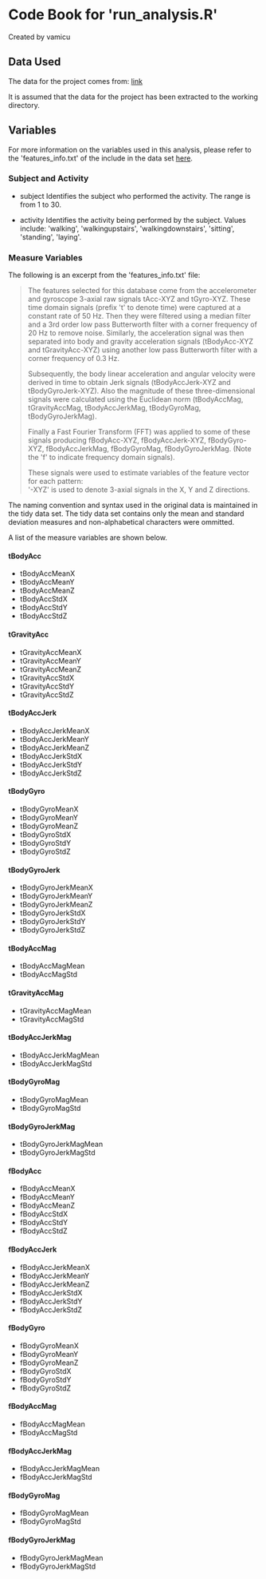 # Code Book for 'run_analysis.R'
Created by vamicu

## Data Used

The data for the project comes from:
[link](https://d396qusza40orc.cloudfront.net/getdata%2Fprojectfiles%2FUCI%20HAR%20Dataset.zip)

It is assumed that the data for the project has been extracted to the working directory.

## Variables

For more information on the variables used in this analysis, please refer to the 'features_info.txt' of the include in the data set [here](https://d396qusza40orc.cloudfront.net/getdata%2Fprojectfiles%2FUCI%20HAR%20Dataset.zip).

### Subject and Activity

* subject
Identifies the subject who performed the activity. The range is from 1 to 30.

* activity
Identifies the activity being performed by the subject. Values include: 'walking', 'walkingupstairs', 'walkingdownstairs', 'sitting', 'standing', 'laying'.

### Measure Variables

The following is an excerpt from the 'features_info.txt' file:

> The features selected for this database come from the accelerometer and gyroscope 3-axial raw signals tAcc-XYZ and tGyro-XYZ. These time domain signals (prefix 't' to denote time) were captured at a constant rate of 50 Hz. Then they were filtered using a median filter and a 3rd order low pass Butterworth filter with a corner frequency of 20 Hz to remove noise. Similarly, the acceleration signal was then separated into body and gravity acceleration signals (tBodyAcc-XYZ and tGravityAcc-XYZ) using another low pass Butterworth filter with a corner frequency of 0.3 Hz. 
>
> Subsequently, the body linear acceleration and angular velocity were derived in time to obtain Jerk signals (tBodyAccJerk-XYZ and tBodyGyroJerk-XYZ). Also the magnitude of these three-dimensional signals were calculated using the Euclidean norm (tBodyAccMag, tGravityAccMag, tBodyAccJerkMag, tBodyGyroMag, tBodyGyroJerkMag). 
>
> Finally a Fast Fourier Transform (FFT) was applied to some of these signals producing fBodyAcc-XYZ, fBodyAccJerk-XYZ, fBodyGyro-XYZ, fBodyAccJerkMag, fBodyGyroMag, fBodyGyroJerkMag. (Note the 'f' to indicate frequency domain signals). 
>
> These signals were used to estimate variables of the feature vector for each pattern:  
> '-XYZ' is used to denote 3-axial signals in the X, Y and Z directions.

The naming convention and syntax used in the original data is maintained in the tidy data set. The tidy data set contains only the mean and standard deviation measures and non-alphabetical characters were ommitted.

A list of the measure variables are shown below.

#### tBodyAcc

* tBodyAccMeanX
* tBodyAccMeanY
* tBodyAccMeanZ
* tBodyAccStdX
* tBodyAccStdY
* tBodyAccStdZ

#### tGravityAcc

* tGravityAccMeanX
* tGravityAccMeanY
* tGravityAccMeanZ
* tGravityAccStdX
* tGravityAccStdY
* tGravityAccStdZ

#### tBodyAccJerk

* tBodyAccJerkMeanX
* tBodyAccJerkMeanY
* tBodyAccJerkMeanZ
* tBodyAccJerkStdX
* tBodyAccJerkStdY
* tBodyAccJerkStdZ

#### tBodyGyro

* tBodyGyroMeanX
* tBodyGyroMeanY
* tBodyGyroMeanZ
* tBodyGyroStdX
* tBodyGyroStdY
* tBodyGyroStdZ

#### tBodyGyroJerk

* tBodyGyroJerkMeanX
* tBodyGyroJerkMeanY
* tBodyGyroJerkMeanZ
* tBodyGyroJerkStdX
* tBodyGyroJerkStdY
* tBodyGyroJerkStdZ

#### tBodyAccMag

* tBodyAccMagMean
* tBodyAccMagStd

#### tGravityAccMag

* tGravityAccMagMean
* tGravityAccMagStd

#### tBodyAccJerkMag

* tBodyAccJerkMagMean
* tBodyAccJerkMagStd

#### tBodyGyroMag

* tBodyGyroMagMean
* tBodyGyroMagStd

#### tBodyGyroJerkMag

* tBodyGyroJerkMagMean
* tBodyGyroJerkMagStd

#### fBodyAcc

* fBodyAccMeanX
* fBodyAccMeanY
* fBodyAccMeanZ
* fBodyAccStdX
* fBodyAccStdY
* fBodyAccStdZ

#### fBodyAccJerk

* fBodyAccJerkMeanX
* fBodyAccJerkMeanY
* fBodyAccJerkMeanZ
* fBodyAccJerkStdX
* fBodyAccJerkStdY
* fBodyAccJerkStdZ

#### fBodyGyro

* fBodyGyroMeanX
* fBodyGyroMeanY
* fBodyGyroMeanZ
* fBodyGyroStdX
* fBodyGyroStdY
* fBodyGyroStdZ

#### fBodyAccMag

* fBodyAccMagMean
* fBodyAccMagStd

#### fBodyAccJerkMag

* fBodyAccJerkMagMean
* fBodyAccJerkMagStd

#### fBodyGyroMag

* fBodyGyroMagMean
* fBodyGyroMagStd

#### fBodyGyroJerkMag

* fBodyGyroJerkMagMean
* fBodyGyroJerkMagStd